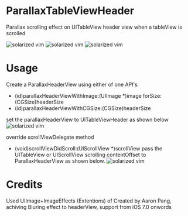 ParallaxTableViewHeader
=======================

Parallax scrolling effect on UITableView header view when a tableView is scrolled

![solarized vim](http://i.imgur.com/xfYljPk.png)
![solarized vim](http://i.imgur.com/TBdyVeq.png)
![solarized vim](http://i.imgur.com/4ZgVLbf.png)

Usage
========
Create a ParallaxHeaderView using either of one API's
+ (id)parallaxHeaderViewWithImage:(UIImage *)image forSize:(CGSize)headerSize
+ (id)parallaxHeaderViewWithCGSize:(CGSize)headerSize

set the parallaxHeaderView to UITableViewHeader as shown below
![solarized vim](http://i.imgur.com/JKTqxDe.png)

override scrollViewDelegate method
- (void)scrollViewDidScroll:(UIScrollView *)scrollView
pass the UITableView or UIScrollView scrolling  contentOffset to ParallaxHeaderView as shown below.
![solarized vim](http://i.imgur.com/p4mbQeB.png)

Credits
========
Used UIImage+ImageEffects (Extentions) of Created by Aaron Pang,
achiving Bluring effect to headerView, support from iOS 7.0 onwords

